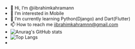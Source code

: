 - 👋 Hi, I’m @iibrahimkahramann
- 👀 I’m interested in Mobile
- 🌱 I’m currently learning Python(Django) and Dart(Flutter)
- 📫 How to reach me iibrahimkahramnn@gmail.com
- ![Anurag's GitHub stats](https://github-readme-stats.vercel.app/api?username=iibrahimkahramann)
- ![Top Langs](https://github-readme-stats.vercel.app/api/top-langs/?username=iibrahimkahramann&layout=donut)
- <!---
iibrahimkahramann/iibrahimkahramann is a ✨ special ✨ repository because its `README.md` (this file) appears on your GitHub profile.
You can click the Preview link to take a look at your changes.
--->
